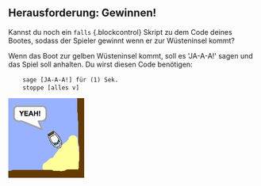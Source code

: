 ## Herausforderung: Gewinnen!

Kannst du noch ein `falls` {.blockcontrol} Skript zu dem Code deines Bootes, sodass der Spieler gewinnt wenn er zur Wüsteninsel kommt?

Wenn das Boot zur gelben Wüsteninsel kommt, soll es 'JA-A-A!' sagen und das Spiel soll anhalten. Du wirst diesen Code benötigen:

```blocks
	sage [JA-A-A!] für (1) Sek.
	stoppe [alles v]
```

![screenshot](images/boat-win.png)

